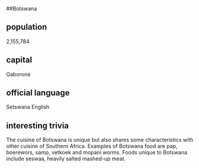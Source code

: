 ##Botswana
## population
2,155,784

## capital
Gaborone
 
## official language
Setswana
English


## interesting trivia
The cuisine of Botswana is unique but also shares some characteristics with other cuisine of Southern Africa. Examples of Botswana food are pap, boerewors, samp, vetkoek and mopani worms. Foods unique to Botswana include seswaa, heavily salted mashed-up meat.


